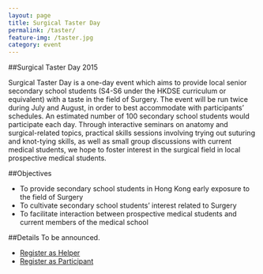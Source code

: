 ```yaml
---
layout: page
title: Surgical Taster Day
permalink: /taster/
feature-img: /taster.jpg
category: event
---
```

##Surgical Taster Day 2015

Surgical Taster Day is a one-day event which aims to provide local senior secondary school students (S4-S6 under the HKDSE curriculum or equivalent) with a taste in the field of Surgery. The event will be run twice during July and August, in order to best accommodate with participants’ schedules. An estimated number of 100 secondary school students would participate each day. Through interactive seminars on anatomy and surgical-related topics, practical skills sessions involving trying out suturing and knot-tying skills, as well as small group discussions with current medical students, we hope to foster interest in the surgical field in local prospective medical students.

##Objectives
- To provide secondary school students in Hong Kong early exposure to the field of Surgery
- To cultivate  secondary school students’ interest related to Surgery
- To facilitate interaction between prospective medical students and current members of the medical school

##Details
To be announced.

<ul class="button-group round">
  <li><a href="#" class="button">Register as Helper</a></li>
  <li><a href="#" class="button">Register as Participant</a></li>
</ul>  
